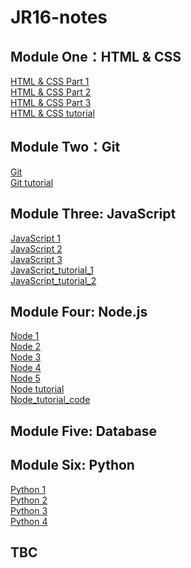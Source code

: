 # JR16-notes

## Module One：HTML & CSS
[HTML & CSS Part 1](./HTML&CSS/HTML&CSS_1.md)<br>
[HTML & CSS Part 2](./HTML&CSS/HTML&CSS_2.md)<br>
[HTML & CSS Part 3](./HTML&CSS/HTML&CSS_3.md)<br>
[HTML & CSS tutorial](./HTML&CSS/HTML&CSS_tutorial.md)<br>

## Module Two：Git
[Git](./Git/Git.md)<br>
[Git tutorial](./Git/Git_tutorial.md)<br>

## Module Three: JavaScript
[JavaScript 1](./JavaScript/JavaScript_1.md)<br>
[JavaScript 2](./JavaScript/JavaScript_2.md)<br>
[JavaScript 3](./JavaScript/JavaScript_3.md)<br>
[JavaScript_tutorial_1](./JavaScript/JavaScript_tutorial_1.md)<br>
[JavaScript_tutorial_2](./JavaScript/JavaScript_tutorial_2.md)<br>

## Module Four: Node.js
[Node 1](./Nodejs/Node_1.md)<br>
[Node 2](./Nodejs/Node_2.md)<br>
[Node 3](./Nodejs/Node_3.md)<br>
[Node 4](./Nodejs/Node_4.md)<br>
[Node 5](./Nodejs/Node_5.md)<br>
[Node tutorial](./Nodejs/Node_tutorial.md)<br>
[Node_tutorial_code](https://github.com/ESJiang/JR16-notes/tree/main/Node_tutorial_code)

## Module Five: Database

## Module Six: Python
[Python 1](./Python/Python_1.md)<br>
[Python 2](./Python/Python_2.md)<br>
[Python 3](./Python/Python_3.md)<br>
[Python 4](./Python/Python_4.md)<br>

## TBC
